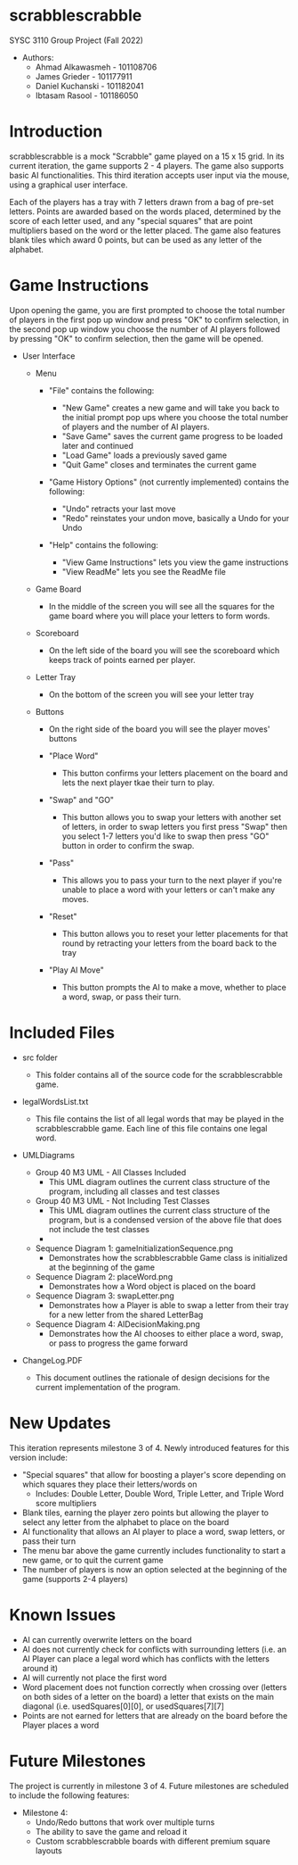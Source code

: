 # scrabblescrabble
SYSC 3110 Group Project (Fall 2022)

- Authors:
	- Ahmad Alkawasmeh - 101108706
	- James Grieder - 101177911
	- Daniel Kuchanski - 101182041
	- Ibtasam Rasool - 101186050


# Introduction

scrabblescrabble is a mock "Scrabble" game played on a 15 x 15 grid.  In its current iteration, the game supports 2 - 4 players.  The game also supports basic AI functionalities.  This third iteration accepts user input via the mouse, using a graphical user interface.

Each of the players has a tray with 7 letters drawn from a bag of pre-set letters.  Points are awarded based on the words placed, determined by the score of each letter used, and any "special squares" that are point multipliers based on the word or the letter placed.  The game also features blank tiles which award 0 points, but can be used as any letter of the alphabet.


# Game Instructions

Upon opening the game, you are first prompted to choose the total number of players in the first pop up window and press "OK" to confirm selection, in the second pop up window you choose the number of AI players followed by pressing "OK" to confirm selection, then the game will be opened. 
- User Interface
	- Menu
		- "File" contains the following:
			- "New Game" creates a new game and will take you back to the initial prompt pop ups where you choose the total number of players and the 			     number of AI players.
			- "Save Game" saves the current game progress to be loaded later and continued
			- "Load Game" loads a previously saved game
			- "Quit Game" closes and terminates the current game
			
		- "Game History Options" (not currently implemented) contains the following:
			- "Undo" retracts your last move
			- "Redo" reinstates your undon move, basically a Undo for your Undo
			
		- "Help" contains the following:
			- "View Game Instructions" lets you view the game instructions
			- "View ReadMe" lets you see the ReadMe file 
		
	- Game Board
		- In the middle of the screen you will see all the squares for the game board where you will place your letters to form words.
		
	- Scoreboard
		- On the left side of the board you will see the scoreboard which keeps track of points earned per player. 
		
	- Letter Tray
		- On the bottom of the screen you will see your letter tray 
		
	- Buttons
		- On the right side of the board you will see the player moves' buttons
		
		- "Place Word"
			- This button confirms your letters placement on the board and lets the next player tkae their turn to play.
			
		- "Swap" and "GO"
			- This button allows you to swap your letters with another set of letters, in order to swap letters you first press "Swap" then you select 			     1-7 letters you'd like to swap then press "GO" button in order to confirm the swap.
			
		- "Pass"
			- This allows you to pass your turn to the next player if you're unable to place a word with your letters or can't make any moves.
			
		- "Reset"
			- This button allows you to reset your letter placements for that round by retracting your letters from the board back to the tray
		
		- "Play AI Move"
			- This button prompts the AI to make a move, whether to place a word, swap, or pass their turn.
			
			
# Included Files

- src folder
	- This folder contains all of the source code for the scrabblescrabble game.
	
- legalWordsList.txt
	-  This file contains the list of all legal words that may be played in the scrabblescrabble game.  Each line of this file contains one legal word.
	
- UMLDiagrams
	- Group 40 M3 UML - All Classes Included
		- This UML diagram outlines the current class structure of the program, including all classes and test classes
	- Group 40 M3 UML - Not Including Test Classes
		- This UML diagram outlines the current class structure of the program, but is a condensed version of the above file that does not include the test classes
		- 
	- Sequence Diagram 1: gameInitializationSequence.png
		- Demonstrates how the scrabblescrabble Game class is initialized at the beginning of the game
	- Sequence Diagram 2: placeWord.png
		- Demonstrates how a Word object is placed on the board
	- Sequence Diagram 3: swapLetter.png
		- Demonstrates how a Player is able to swap a letter from their tray for a new letter from the shared LetterBag
	- Sequence Diagram 4: AIDecisionMaking.png
		- Demonstrates how the AI chooses to either place a word, swap, or pass to progress the game forward

- ChangeLog.PDF
	- This document outlines the rationale of design decisions for the current implementation of the program.


# New Updates

This iteration represents milestone 3 of 4.  Newly introduced features for this version include:

- "Special squares" that allow for boosting a player's score depending on which squares they place their letters/words on
	- Includes: Double Letter, Double Word, Triple Letter, and Triple Word score multipliers
- Blank tiles, earning the player zero points but allowing the player to select any letter from the alphabet to place on the board 
- AI functionality that allows an AI player to place a word, swap letters, or pass their turn
- The menu bar above the game currently includes functionality to start a new game, or to quit the current game
- The number of players is now an option selected at the beginning of the game (supports 2-4 players)


# Known Issues

- AI can currently overwrite letters on the board
- AI does not currently check for conflicts with surrounding letters (i.e. an AI Player can place a legal word which has conflicts with the letters around it)
- AI will currently not place the first word
- Word placement does not function correctly when crossing over (letters on both sides of a letter on the board) a letter that exists on the main diagonal (i.e. usedSquares[0][0], or usedSquares[7][7]
- Points are not earned for letters that are already on the board before the Player places a word

# Future Milestones

The project is currently in milestone 3 of 4.  Future milestones are scheduled to include the following features:
	
- Milestone 4: 
	- Undo/Redo buttons that work over multiple turns
	- The ability to save the game and reload it
	- Custom scrabblescrabble boards with different premium square layouts
